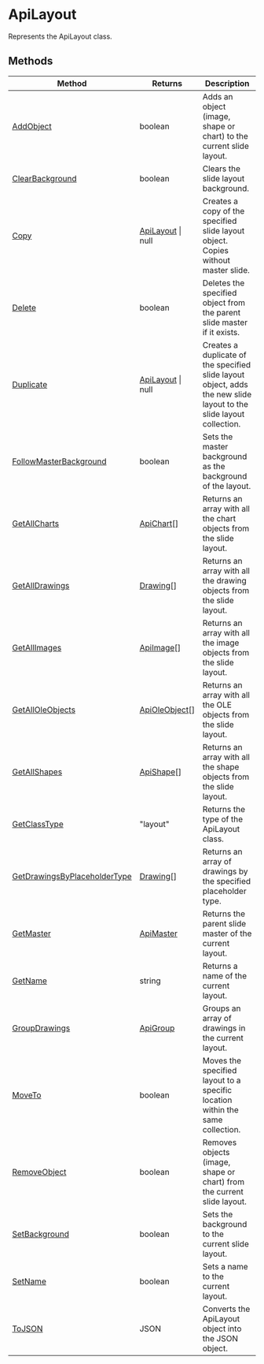 # ApiLayout

Represents the ApiLayout class.


## Methods

| Method | Returns | Description |
| ------ | ------- | ----------- |
| [AddObject](./Methods/AddObject.md) | boolean | Adds an object (image, shape or chart) to the current slide layout. |
| [ClearBackground](./Methods/ClearBackground.md) | boolean | Clears the slide layout background. |
| [Copy](./Methods/Copy.md) | [ApiLayout](../ApiLayout/ApiLayout.md) \| null | Creates a copy of the specified slide layout object. Copies without master slide. |
| [Delete](./Methods/Delete.md) | boolean | Deletes the specified object from the parent slide master if it exists. |
| [Duplicate](./Methods/Duplicate.md) | [ApiLayout](../ApiLayout/ApiLayout.md) \| null | Creates a duplicate of the specified slide layout object, adds the new slide layout to the slide layout collection. |
| [FollowMasterBackground](./Methods/FollowMasterBackground.md) | boolean | Sets the master background as the background of the layout. |
| [GetAllCharts](./Methods/GetAllCharts.md) | [ApiChart](../ApiChart/ApiChart.md)[] | Returns an array with all the chart objects from the slide layout. |
| [GetAllDrawings](./Methods/GetAllDrawings.md) | [Drawing](../Enumeration/Drawing.md)[] | Returns an array with all the drawing objects from the slide layout. |
| [GetAllImages](./Methods/GetAllImages.md) | [ApiImage](../ApiImage/ApiImage.md)[] | Returns an array with all the image objects from the slide layout. |
| [GetAllOleObjects](./Methods/GetAllOleObjects.md) | [ApiOleObject](../ApiOleObject/ApiOleObject.md)[] | Returns an array with all the OLE objects from the slide layout. |
| [GetAllShapes](./Methods/GetAllShapes.md) | [ApiShape](../ApiShape/ApiShape.md)[] | Returns an array with all the shape objects from the slide layout. |
| [GetClassType](./Methods/GetClassType.md) | "layout" | Returns the type of the ApiLayout class. |
| [GetDrawingsByPlaceholderType](./Methods/GetDrawingsByPlaceholderType.md) | [Drawing](../Enumeration/Drawing.md)[] | Returns an array of drawings by the specified placeholder type. |
| [GetMaster](./Methods/GetMaster.md) | [ApiMaster](../ApiMaster/ApiMaster.md) | Returns the parent slide master of the current layout. |
| [GetName](./Methods/GetName.md) | string | Returns a name of the current layout. |
| [GroupDrawings](./Methods/GroupDrawings.md) | [ApiGroup](../ApiGroup/ApiGroup.md) | Groups an array of drawings in the current layout. |
| [MoveTo](./Methods/MoveTo.md) | boolean | Moves the specified layout to a specific location within the same collection. |
| [RemoveObject](./Methods/RemoveObject.md) | boolean | Removes objects (image, shape or chart) from the current slide layout. |
| [SetBackground](./Methods/SetBackground.md) | boolean | Sets the background to the current slide layout. |
| [SetName](./Methods/SetName.md) | boolean | Sets a name to the current layout. |
| [ToJSON](./Methods/ToJSON.md) | JSON | Converts the ApiLayout object into the JSON object. |

